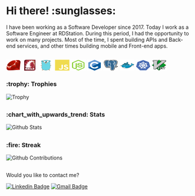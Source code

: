 <h1>Hi there! :sunglasses:</h1>
<p>
I have been working as a Software Developer since 2017. Today I work as a Software Engineer at RDStation. During this period, I had the opportunity to work on many projects. Most of the time, I spent building APIs and Back-end services, and other times building mobile and Front-end apps.
</p>

##

<div style="display: inline-block">
  <img alt="Ruby" src="https://raw.githubusercontent.com/devicons/devicon/master/icons/ruby/ruby-original.svg" height="30" width="40" />
  <img alt="Ruby on Rails" src="https://raw.githubusercontent.com/devicons/devicon/master/icons/rails/rails-original-wordmark.svg" height="30" width="40" />
  <img alt="Go (Golang)" src="https://raw.githubusercontent.com/devicons/devicon/master/icons/go/go-original.svg" height="30" width="40" />
  <img alt="JavaScript" src="https://raw.githubusercontent.com/devicons/devicon/master/icons/javascript/javascript-plain.svg" height="30" width="40" />
  <img alt="Node.js" src="https://raw.githubusercontent.com/devicons/devicon/master/icons/nodejs/nodejs-original.svg" height="30" width="40" />
  <img alt="C" src="https://raw.githubusercontent.com/devicons/devicon/master/icons/c/c-original.svg" height="30" width="40" />
  <img alt="PostgreSQL" src="https://raw.githubusercontent.com/devicons/devicon/master/icons/postgresql/postgresql-original.svg" height="30" width="40" />
  <img alt="Docker" src="https://raw.githubusercontent.com/devicons/devicon/master/icons/docker/docker-original.svg" height="30" width="40" />
  <img alt="Kubernetes" src="https://raw.githubusercontent.com/devicons/devicon/master/icons/kubernetes/kubernetes-plain.svg" height="30" width="40" />
  <img alt="Vim" src="https://raw.githubusercontent.com/devicons/devicon/master/icons/vim/vim-original.svg" height="30" width="40" />
</div>

<h3>:trophy: Trophies</h3>
<img alt="Trophy" src="https://github-profile-trophy.vercel.app/?username=flaviogf&column=7" />

##

<h3>:chart_with_upwards_trend: Stats</h3>
<img alt="Github Stats" src="https://github-readme-stats.vercel.app/api?username=flaviogf&show_icons=true&include_all_commits=true" />

##

<h3>:fire: Streak</h3>
<img alt="Github Contributions" src="https://github-readme-streak-stats.herokuapp.com/?user=flaviogf&hide_border=true" />

##

<p>Would you like to contact me?</p>

[![Linkedin Badge](https://img.shields.io/badge/-LinkedIn-blue?style=flat-square&logo=Linkedin&logoColor=white&link=https://www.linkedin.com/in/flaviogf)](https://www.linkedin.com/in/flaviogf)
[![Gmail Badge](https://img.shields.io/badge/-Gmail-red?style=flat-square&logo=Gmail&logoColor=white&link=mailto:flavio.fernandes6@gmail.com)](mailto:flavio.fernandes6@gmail.com)
